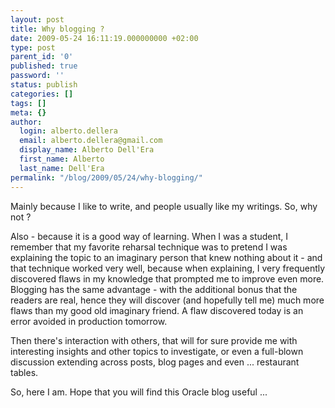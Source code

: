 ```yaml
---
layout: post
title: Why blogging ?
date: 2009-05-24 16:11:19.000000000 +02:00
type: post
parent_id: '0'
published: true
password: ''
status: publish
categories: []
tags: []
meta: {}
author:
  login: alberto.dellera
  email: alberto.dellera@gmail.com
  display_name: Alberto Dell'Era
  first_name: Alberto
  last_name: Dell'Era
permalink: "/blog/2009/05/24/why-blogging/"
---
```

Mainly because I like to write, and people usually like my writings. So, why not ?

Also - because it is a good way of learning. When I was a student, I remember that my favorite reharsal technique was to pretend I was explaining the topic to an imaginary person that knew nothing about it - and that technique worked very well, because when explaining, I very frequently discovered flaws in my knowledge that prompted me to improve even more. Blogging has the same advantage - with the additional bonus that the readers are real, hence they will discover (and hopefully tell me) much more flaws than my good old imaginary friend. A flaw discovered today is an error avoided in production tomorrow.

Then there's interaction with others, that will for sure provide me with interesting insights and other topics to investigate, or even a full-blown discussion extending across posts, blog pages and even ... restaurant tables.

So, here I am. Hope that you will find this Oracle blog useful ...

